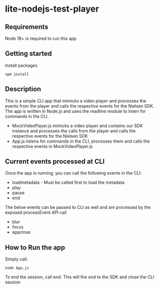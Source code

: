# lite-nodejs-test-player

## Requirements
Node 18+ is required to run this app

## Getting started
Install packages
```
npm install
```

## Description
This is a simple CLI app that mimicks a video player and processes the events from the player and calls the respective events for the Nielsen SDK. The app is written in Node.js and uses the readline module to listen for commands in the CLI.

- MockVideoPlayer.js mimicks a video player and contains our SDK instance and processes the calls from the player and calls the respective events for the Nielsen SDK
- App.js listens for commands in the CLI, processes them and calls the respective events in MockVideoPlayer.js

## Current events processed at CLI

Once the app is running, you can call the following events in the CLI:

- loadmetadata - Must be called first to load the metadata
- play
- pause
- end

The below events can be passed to CLI as well and are processed by the exposed processEvent API call
- blur
- focus
- appclose

## How to Run the app

Simply call:
```
node App.js
```

To end the session, call end. This will fire end to the SDK and close the CLI session
